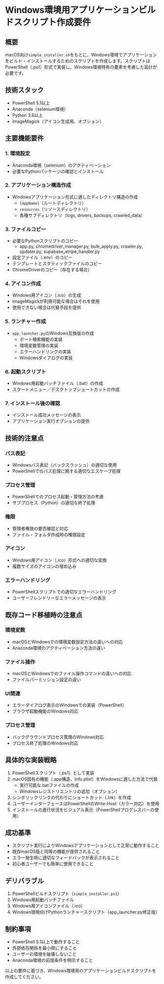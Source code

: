 # Windows環境用アプリケーションビルドスクリプト作成要件

## 概要
macOS向け`simple_installer.sh`をもとに、Windows環境でアプリケーションをビルド・インストールするためのスクリプトを作成します。スクリプトはPowerShell（.ps1）形式で実装し、Windows環境特有の要素を考慮した設計が必要です。

## 技術スタック
- PowerShell 5.1以上
- Anaconda（selenium環境）
- Python 3.8以上
- ImageMagick（アイコン生成用、オプション）

## 主要機能要件

### 1. 環境設定
- Anaconda環境（selenium）のアクティベーション
- 必要なPythonパッケージの確認とインストール

### 2. アプリケーション構造作成
- Windowsアプリケーション形式に適したディレクトリ構造の作成
  - `[AppName]`（ルートディレクトリ）
  - `resources`（リソースディレクトリ）
  - 各種サブディレクトリ（logs, drivers, backups, crawled_data）

### 3. ファイルコピー
- 必要なPythonスクリプトのコピー
  - app.py, chromedriver_manager.py, bulk_apply.py, crawler.py, updater.py, supabase_stripe_handler.py
- 設定ファイル（.env）のコピー
- テンプレートとスタティックファイルのコピー
- ChromeDriverのコピー（存在する場合）

### 4. アイコン作成
- Windows用アイコン（.ico）の生成
- ImageMagickが利用可能な場合はそれを使用
- 使用できない場合は代替手段を提供

### 5. ランチャー作成
- `app_launcher.py`のWindows互換版の作成
  - ポート検索機能の実装
  - 環境変数管理の実装
  - エラーハンドリングの実装
  - Windowsダイアログの実装

### 6. 起動スクリプト
- Windows用起動バッチファイル（.bat）の作成
- スタートメニュー／デスクトップショートカットの作成

### 7. インストール後の確認
- インストール成功メッセージの表示
- アプリケーション実行オプションの提供

## 技術的注意点

### パス表記
- Windowsパス表記（バックスラッシュ）の適切な使用
- PowerShellでのパス処理に関する適切なエスケープ処理

### プロセス管理
- PowerShellでのプロセス起動・管理方法の考慮
- サブプロセス（Python）の適切な終了処理

### 権限
- 管理者権限の要否確認と対応
- ファイル・フォルダ作成時の権限設定

### アイコン
- Windows用アイコン（.ico）形式への適切な変換
- 複数サイズのアイコンの埋め込み

### エラーハンドリング
- PowerShellスクリプトでの適切なエラーハンドリング
- ユーザーフレンドリーなエラーメッセージの表示

## 既存コード移植時の注意点

### 環境変数
- macOSとWindowsでの環境変数設定方法の違いへの対応
- Anaconda環境のアクティベーション方法の違い

### ファイル操作
- macOSとWindowsでのファイル操作コマンドの違いへの対応
- ファイルパーミッション設定の違い

### UI関連
- エラーダイアログ表示のWindowsでの実装（PowerShell）
- ブラウザ起動機能のWindows対応

### プロセス管理
- バックグラウンドプロセス管理のWindows対応
- プロセス終了処理のWindows対応

## 具体的な実装戦略

1. PowerShellスクリプト（.ps1）として実装
2. macOS固有の機能（.app構造、Info.plist）をWindowsに適した方法で代替
   - 実行可能な.batファイルの作成
   - Windowsレジストリエントリの追加（オプション）
3. シンボリックリンクの代わりにショートカット（.lnk）を作成
4. ユーザーインターフェースはPowerShellのWrite-Host（カラー対応）を使用
5. インストールの進行状況をビジュアル表示（PowerShellプログレスバーの使用）

## 成功基準
- スクリプト実行によりWindowsアプリケーションとして正常に動作すること
- 既存macOS版と同等の機能が提供されること
- エラー発生時に適切なフィードバックが表示されること
- 初心者ユーザーでも簡単に使用できること

## デリバラブル
1. PowerShellビルドスクリプト（`simple_installer.ps1`）
2. Windows用起動バッチファイル
3. Windows用アイコンファイル（.ico）
4. Windows環境向けPythonランチャースクリプト（app_launcher.py修正版）

## 制約事項
- PowerShell 5.1以上で動作すること
- 外部依存関係を最小限にすること
- ユーザーの環境を破壊しないこと
- Anaconda環境の前提条件を明示すること

以上の要件に基づき、Windows環境用のアプリケーションビルドスクリプトを作成してください。 